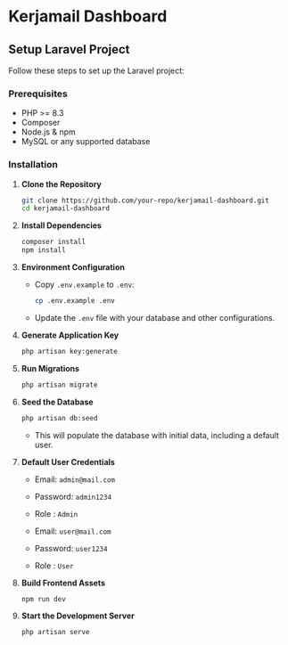 # Kerjamail Dashboard

## Setup Laravel Project

Follow these steps to set up the Laravel project:

### Prerequisites
- PHP >= 8.3
- Composer
- Node.js & npm
- MySQL or any supported database

### Installation

1. **Clone the Repository**
    ```bash
    git clone https://github.com/your-repo/kerjamail-dashboard.git
    cd kerjamail-dashboard
    ```

2. **Install Dependencies**
    ```bash
    composer install
    npm install
    ```

3. **Environment Configuration**
    - Copy `.env.example` to `.env`:
      ```bash
      cp .env.example .env
      ```
    - Update the `.env` file with your database and other configurations.

4. **Generate Application Key**
    ```bash
    php artisan key:generate
    ```

5. **Run Migrations**
    ```bash
    php artisan migrate
    ```

6. **Seed the Database**
    ```bash
    php artisan db:seed
    ```
    - This will populate the database with initial data, including a default user.

7. **Default User Credentials**
    - Email: `admin@mail.com`
    - Password: `admin1234`
    - Role : `Admin`

    - Email: `user@mail.com`
    - Password: `user1234`
    - Role : `User`
    

8. **Build Frontend Assets**
    ```bash
    npm run dev
    ```

9. **Start the Development Server**
    ```bash
    php artisan serve
    ```
